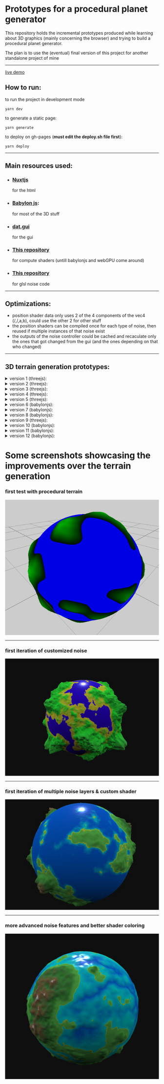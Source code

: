 # Prototypes for a procedural planet generator

This repository holds the incremental prototypes produced while learning about 3D graphics (mainly concerning the browser) and trying to build a procedural planet generator.

The plan is to use the (eventual) final version of this project for another standalone project of mine

---

[live demo](https://tomm2000.github.io/StarForge-Prototypes/)

## How to run:
to run the project in development mode
```
yarn dev
```
to generate a static page:
```
yarn generate
```
to deploy on gh-pages (**must edit the deploy.sh file first**):
```
yarn deploy
```

---

## Main resources used:
- ### [Nuxtjs](https://nuxtjs.org/)
  for the html
- ### [Babylon js](https://www.babylonjs.com/):
  for most of the 3D stuff
- ### [dat.gui](https://github.com/dataarts/dat.gui)
  for the gui
- ### [This repository](https://github.com/tomm2000/GPGPU)
  for compute shaders (untill babylonjs and webGPU come around)
- ### [This repository](https://github.com/stegu/psrdnoise/)
  for glsl noise code
---

## Optimizations:
- position shader data only uses 2 of the 4 components of the vec4 (/,/,a,b), could use the other 2 for other stuff
- the position shaders can be compiled once for each type of noise, then reused if multiple instances of that noise exist
- the outputs of the noise controller could be cached and recaculate only the ones that got changed from the gui (and the ones depending on that who changed)

---
## 3D terrain generation prototypes:
<details>
  <summary>version 1 (threejs):</summary>

  - basic plane mesh morphing
</details>
<details>
 <summary>version 2 (threejs):</summary>

  - basic sphere mesh morphing
</details>
<details>
 <summary>version 3 (threejs):</summary>

  - basic procedural terrain with 3D noise
  - vertex normal shader
</details>
<details>
 <summary>version 4 (threejs):</summary>

  - terrain color shader on basic terrain
</details>
<details>
 <summary>version 5 (threejs):</summary>

  - terrain editor GUI
  - multi-layer noise
  - advanced noise settings: radius, amplitude, detail, min height, masks
  - auto/manual reloading
</details>
<details>
 <summary>version 6 (babylonjs):</summary>

  - custom reflection shader
  - terrain generation in vertex shader
</details>
<details>
 <summary>version 7 (babylonjs):</summary>

  - terrain generation on the GPU (GPGPU, not vertex shader)
</details>
<details>
 <summary>version 8 (babylonjs):</summary>

  - uv/texture mapping on cube sphere
</details>
<details>
 <summary>version 9 (threejs):</summary>

  - uv/texture mapping on cube sphere
  - terrain generated from 2d texture
</details>
<details>
 <summary>version 10 (babylonjs):</summary>

  - custom PBR node material
  - more advanced noise features (lacunarity, persistance, octaves, exponent)
  - noise seed, different seeds for noise layers
  - planet loading from json
  - planet downloading to json
</details>
<details>
 <summary>version 11 (babylonjs):</summary>

  - reworked noise system
  - reworked ui
  - separated editor functionality (ui) from visuals
</details>
<details>
 <summary>version 12 (babylonjs):</summary>

  - reworked noise system (again), now with separated steps and files for each noise step
  - reworked ui (again) to work with the new noise system
  - re-added support for loading and downloading schematics (now with firebase)
  - re-added support for masks
</details>


# Some screenshots showcasing the improvements over the terrain generation
### first test with procedural terrain
![very old screenshot](https://github.com/tomm2000/StarForge-Prototypes/blob/master/assets/gallery/very_old.png?raw=true)

---

### first iteration of customized noise
![terrain 06/03/22](https://github.com/tomm2000/StarForge-Prototypes/blob/master/assets/gallery/terrain_06_03_22.png?raw=true)

---

### first iteration of multiple noise layers & custom shader
![terrain 06/03/22](https://github.com/tomm2000/StarForge-Prototypes/blob/master/assets/gallery/terrain_08_03_22.png?raw=true)

---

### more advanced noise features and better shader coloring
![terrain 06/03/22](https://github.com/tomm2000/StarForge-Prototypes/blob/master/assets/gallery/terrain_09_03_22.png?raw=true)
